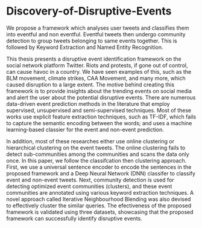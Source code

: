 # Discovery-of-Disruptive-Events
We propose a framework which analyses user tweets and classifies them into eventful and non eventful. Eventful tweets then undergo community detection to group tweets belonging to same events together. This is followed by Keyword Extraction and Named Entity Recognition.


This thesis presents a disruptive event identification framework on the social network platform Twitter. Riots and protests, if gone out of control, can cause havoc in a country. We have seen examples of this, such as the BLM movement, climate strikes, CAA Movement, and many more, which caused disruption to a large extent. The motive behind creating this framework is to provide insights about the trending events on social media and alert the user about the potential disruptive events. There are numerous data-driven event prediction methods in the literature that employ supervised, unsupervised and semi-supervised techniques. Most of these works use explicit feature extraction techniques, such as TF-IDF, which fails to capture the semantic encoding between the words; and uses a machine learning-based classier for the event and non-event prediction.

In addition, most of these researches either use online clustering or hierarchical clustering on the event tweets. The online clustering fails to detect sub-communities among the communities and scans the data only once. In this paper, we follow the classifcation then clustering approach. First, we use a universal sentence encoder to encode the sentences in the proposed framework and a Deep Neural Network (DNN) classifer to classify event and non-event tweets. Next, community detection is used for detecting optimized event communities (clusters), and these event communities are annotated using various keyword extraction techniques. A novel approach called Iterative Neighbourhood Blending was also devised to effectively cluster the similar queries. The efectiveness of the proposed framework is validated using three datasets, showcasing that the proposed framework can successfully identify disruptive events.
